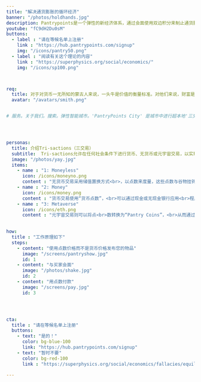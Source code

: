 ```yaml
---
title: "解决通货膨胀的循环经济"
banner: "/photos/holdhands.jpg"
description: Pantrypoints是一个弹性的新经济体系，通过会面使用双边积分来制止通货膨胀，实现充分就业和实现循环经济
youtube: "fC9dH2Du0sM"
buttons:
  - label : "请在等候名单上注册"
    link : "https://hub.pantrypoints.com/signup"
    img: "/icons/pantry50.png"
  - label : "阅读有关这个理论的内容"
    link : "https://superphysics.org/social/economics/"
    img: "/icons/sp100.png"



req:
  title: 对于对货币一无所知的蒙古人来说，一头牛是价值的衡量标准。对他们来说，财富是以牛的数量来衡量，就像西班牙人以黄金和白银的数量来衡量财富一样。蒙古观念是正确的。（亚当·斯密）
  avatar: "/avatars/smith.png"


# 服务。关于我们。搜索。弹性智能城市。'PantryPoints City' 是城市中进行超本地'三交易'的平台。弹性城市。进行以物换物的信用交易（三交易），在提升食品安全和社会安全的同时节省金钱并抵抗通货膨胀。积分银行：使用您的积分进行第三方交易。本地交通路线：查看公共交通路线，就像查看公交地图一样。能源积分服务：对比不同能源供应商，以获得最佳交易。就业岗位：寻找或发布以积分支付的工作。市场：寻找接受积分的卖家，教练和房间出租。活动：查找您所在城市的活动。使用方法：步骤1-在等待列表应用程序中注册并指定您的城市。步骤2-我们会在应用程序准备好您的城市时通知您。步骤3-使用应用程序进行积分交易。根据《理想国》第5册第2章的要求。竞赛。反馈。




personas:
  title: 介绍Tri-sactions（三交易）
  subtitle:  Tri-sactions允许在任何社会条件下进行货币、无货币或元宇宙交易，以实现真正的经济自由。
  image: "/photos/yay.jpg"
  items:
    - name : "1: Moneyless"
      icon: /icons/moneyno.png
      content : "无货币交易采用储值置换方式<br>，以点数来度量，这些点数与谷物挂钩。<br> 这实现了亚当·斯密在《国富论》<br> 中提到的以谷物为基础的估值方式"
    - name : "2: Money"
      icon: /icons/money.png
      content : "货币交易使用“货币点数”，<br>可以通过现金或无现金银行应用<br>程序来支付无货币交易，<br>适用于法定经济"
    - name : "3: Metaverse"
      icon: /icons/eth.png    
      content : "元宇宙交易则可以将点<br>数转换为“Pantry Coins”，<br>从而通过以太坊来进行受监管的元宇宙交易。<br> 这对于跨境交易以及我们提出的<br>“加密缓解”（我们替代量化宽松政策）<br>非常有用。"
    

how:
  title : "工作原理如下"  
  steps:
    - content: "使用点数价格而不是货币价格发布您的物品"
      image: "/screens/pantryshow.jpg"
      id: 1
    - content: "与买家会面"
      image: "/photos/shake.jpg"
      id: 2    
    - content: "用点数付款"
      image: "/screens/pay.jpg"
      id: 3




cta:
  title : "请在等候名单上注册"
  buttons:
    - text: "是的！"
      color: bg-blue-100
      link: "https://hub.pantrypoints.com/signup"
    - text: "暂时不要"
      color: bg-red-100    
      link : "https://superphysics.org/social/economics/fallacies/equilibrium-fallacy"

---
```





